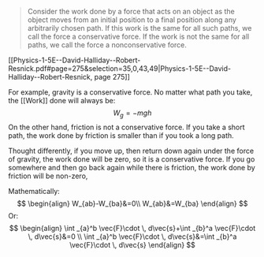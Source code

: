 > Consider the work done by a force that acts on an object as the object moves from an initial position to a final position along any arbitrarily chosen path. If this work is the same for all such paths, we call the force a conservative force. If the work is not the same for all paths, we call the force a nonconservative force.

[[Physics-1-5E--David-Halliday--Robert-Resnick.pdf#page=275&selection=35,0,43,49|Physics-1-5E--David-Halliday--Robert-Resnick, page 275]]

For example, gravity is a conservative force. No matter what path you take, the [[Work]] done will always be:
$$
W_{g}=-mgh
$$
On the other hand, friction is not a conservative force. If you take a short path, the work done by friction is smaller than if you took a long path.

Thought differently, if you move up, then return down again under the force of gravity, the work done will be zero, so it is a conservative force. If you go somewhere and then go back again while there is friction, the work done by friction will be non-zero,

Mathematically:
$$
\begin{align}
W_{ab}-W_{ba}&=0\\
W_{ab}&=W_{ba}
\end{align}
$$
Or:
$$
\begin{align}
\int _{a}^b \vec{F}\cdot \, d\vec{s}+\int _{b}^a \vec{F}\cdot \, d\vec{s}&=0 \\
\int _{a}^b \vec{F}\cdot \, d\vec{s}&=\int _{b}^a \vec{F}\cdot \, d\vec{s}
\end{align}
$$
